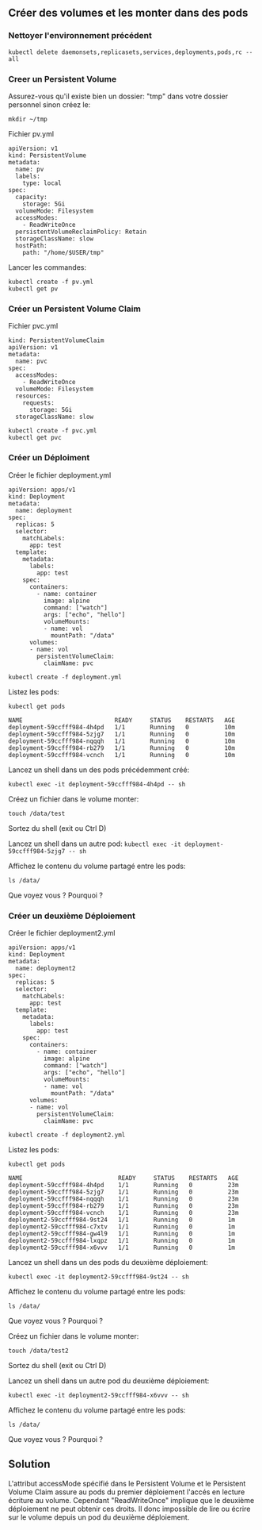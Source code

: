 ## Créer des volumes et les monter dans des pods

### Nettoyer l'environnement précédent

`kubectl delete daemonsets,replicasets,services,deployments,pods,rc --all`

### Creer un Persistent Volume

Assurez-vous qu'il existe bien un dossier: "tmp" dans votre dossier personnel sinon créez le:

`mkdir ~/tmp`

Fichier pv.yml

```
apiVersion: v1
kind: PersistentVolume
metadata:
  name: pv
  labels:
    type: local
spec:
  capacity:
    storage: 5Gi
  volumeMode: Filesystem
  accessModes:
    - ReadWriteOnce
  persistentVolumeReclaimPolicy: Retain
  storageClassName: slow
  hostPath:
    path: "/home/$USER/tmp"
```

Lancer les commandes:
```
kubectl create -f pv.yml
kubectl get pv
```

### Créer un Persistent Volume Claim

Fichier pvc.yml
```
kind: PersistentVolumeClaim
apiVersion: v1
metadata:
  name: pvc
spec:
  accessModes:
    - ReadWriteOnce
  volumeMode: Filesystem
  resources:
    requests:
      storage: 5Gi
  storageClassName: slow
```


```
kubectl create -f pvc.yml
kubectl get pvc
```

### Créer un Déploiment

Créer le fichier deployment.yml

```
apiVersion: apps/v1
kind: Deployment
metadata:
  name: deployment
spec:
  replicas: 5
  selector:
    matchLabels:
      app: test
  template:
    metadata:
      labels:
        app: test
    spec:
      containers:
        - name: container
          image: alpine
          command: ["watch"]
          args: ["echo", "hello"]
          volumeMounts:
          - name: vol
            mountPath: "/data"
      volumes:
      - name: vol
        persistentVolumeClaim: 
          claimName: pvc
```

`kubectl create -f deployment.yml`

Listez les pods:

`kubectl get pods`

```
NAME                          READY     STATUS    RESTARTS   AGE
deployment-59ccfff984-4h4pd   1/1       Running   0          10m
deployment-59ccfff984-5zjg7   1/1       Running   0          10m
deployment-59ccfff984-nqqqh   1/1       Running   0          10m
deployment-59ccfff984-rb279   1/1       Running   0          10m
deployment-59ccfff984-vcnch   1/1       Running   0          10m
```

Lancez un shell dans un des pods précédemment créé:

`kubectl exec -it deployment-59ccfff984-4h4pd -- sh`

Créez un fichier dans le volume monter:

`touch /data/test`

Sortez du shell (exit ou Ctrl D)

Lancez un shell dans un autre pod:
`kubectl exec -it deployment-59ccfff984-5zjg7 -- sh`

Affichez le contenu du volume partagé entre les pods:

`ls /data/`

Que voyez vous ? Pourquoi ?

### Créer un deuxième Déploiement

Créer le fichier deployment2.yml

```
apiVersion: apps/v1
kind: Deployment
metadata:
  name: deployment2
spec:
  replicas: 5
  selector:
    matchLabels:
      app: test
  template:
    metadata:
      labels:
        app: test
    spec:
      containers:
        - name: container
          image: alpine
          command: ["watch"]
          args: ["echo", "hello"]
          volumeMounts:
          - name: vol
            mountPath: "/data"
      volumes:
      - name: vol
        persistentVolumeClaim:
          claimName: pvc
```

`kubectl create -f deployment2.yml`

Listez les pods:

`kubectl get pods`

```
NAME                           READY     STATUS    RESTARTS   AGE
deployment-59ccfff984-4h4pd    1/1       Running   0          23m
deployment-59ccfff984-5zjg7    1/1       Running   0          23m
deployment-59ccfff984-nqqqh    1/1       Running   0          23m
deployment-59ccfff984-rb279    1/1       Running   0          23m
deployment-59ccfff984-vcnch    1/1       Running   0          23m
deployment2-59ccfff984-9st24   1/1       Running   0          1m
deployment2-59ccfff984-c7xtv   1/1       Running   0          1m
deployment2-59ccfff984-gw4l9   1/1       Running   0          1m
deployment2-59ccfff984-lxqpz   1/1       Running   0          1m
deployment2-59ccfff984-x6vvv   1/1       Running   0          1m

```
Lancez un shell dans un des pods du deuxième déploiement:

`kubectl exec -it deployment2-59ccfff984-9st24 -- sh`

Affichez le contenu du volume partagé entre les pods:

`ls /data/`

Que voyez vous ? Pourquoi ?

Créez un fichier dans le volume monter:

`touch /data/test2`

Sortez du shell (exit ou Ctrl D)

Lancez un shell dans un autre pod du deuxième déploiement:

`kubectl exec -it deployment2-59ccfff984-x6vvv -- sh`

Affichez le contenu du volume partagé entre les pods:

`ls /data/`

Que voyez vous ? Pourquoi ?

## Solution

L'attribut accessMode spécifié dans le Persistent Volume et le Persistent Volume Claim assure au pods du premier déploiement l'accés en lecture écriture au volume. Cependant "ReadWriteOnce" implique que le deuxième déploiement ne peut obtenir ces droits. Il donc impossible de lire ou écrire sur le volume depuis un pod du deuxième déploiement.
